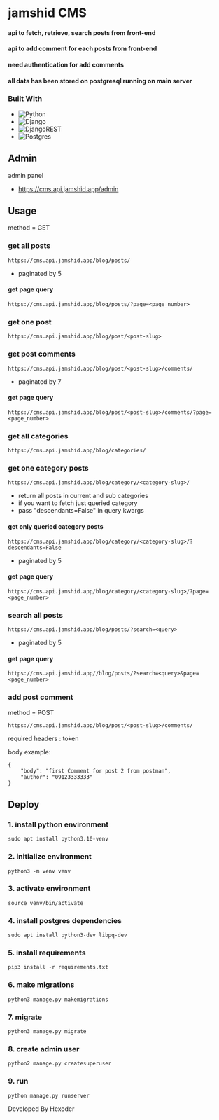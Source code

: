 # jamshid CMS

#### api to fetch, retrieve, search posts from front-end
#### api to add comment for each posts from front-end
#### need authentication for add comments
#### all data has been stored on postgresql running on main server

### Built With

* ![Python](https://img.shields.io/badge/python-3670A0?style=for-the-badge&logo=python&logoColor=ffdd54)
* ![Django](https://img.shields.io/badge/django-%23092E20.svg?style=for-the-badge&logo=django&logoColor=white)
* ![DjangoREST](https://img.shields.io/badge/DJANGO-REST-ff1709?style=for-the-badge&logo=django&logoColor=white&color=ff1709&labelColor=gray)
* ![Postgres](https://img.shields.io/badge/postgres-%23316192.svg?style=for-the-badge&logo=postgresql&logoColor=white)

## Admin

admin panel

* https://cms.api.jamshid.app/admin

## Usage

method = GET

### get all posts

```console
https://cms.api.jamshid.app/blog/posts/
```
* paginated by 5
####  get page query
```console
https://cms.api.jamshid.app/blog/posts/?page=<page_number>
```

### get one post

```console
https://cms.api.jamshid.app/blog/post/<post-slug>
```

### get post comments

```console
https://cms.api.jamshid.app/blog/post/<post-slug>/comments/
```
* paginated by 7
#### get page query
```console
https://cms.api.jamshid.app/blog/post/<post-slug>/comments/?page=<page_number>
```
### get all categories

```console
https://cms.api.jamshid.app/blog/categories/
```
### get one category posts

```console
https://cms.api.jamshid.app/blog/category/<category-slug>/
```
* return all posts in current and sub categories
* if you want to fetch just queried category
* pass "descendants=False" in query kwargs
#### get only queried category posts
```console
https://cms.api.jamshid.app/blog/category/<category-slug>/?descendants=False
```
* paginated by 5
#### get page query
```console
https://cms.api.jamshid.app/blog/category/<category-slug>/?page=<page_number>
```


### search all posts

```console
https://cms.api.jamshid.app/blog/posts/?search=<query>
```
* paginated by 5
#### get page query
```console
https://cms.api.jamshid.app//blog/posts/?search=<query>&page=<page_number>
```

### add post comment

method = POST

```console
https://cms.api.jamshid.app/blog/post/<post-slug>/comments/
```

required headers : token<br>

body example:

```console
{
    "body": "first Comment for post 2 from postman",
    "author": "09123333333"
}
```

## Deploy

### 1. install python environment

```console
sudo apt install python3.10-venv
```

### 2. initialize environment

```console
python3 -m venv venv
```

### 3. activate environment

```console
source venv/bin/activate
```

### 4. install postgres dependencies

```console
sudo apt install python3-dev libpq-dev
```

### 5. install requirements

```console
pip3 install -r requirements.txt
```

### 6. make migrations

```console
python3 manage.py makemigrations
```

### 7. migrate

```console
python3 manage.py migrate
```

### 8. create admin user

```console
python2 manage.py createsuperuser
```

### 9. run

```console
python manage.py runserver
```

Developed By Hexoder
